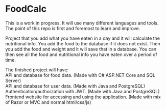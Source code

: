 # FoodCalc

This is a work in progress. It will use many different languages and tools.  
The point of this repo is first and foremost to learn and improve.

Project that you add what you have eaten in a day and it will calculate the nutritional info. 
You add the food to the database if it does not exist. Then you add the food and weight and it will save that in a database.
You can then see all the food and nutritional info you have eaten over a period of time.

The finished project will have:  
API and database for food data. (Made with C# ASP.NET Core and SQL Server)  
API and database for user data. (Made with Java and PostgreSQL)  
Authentication/authorzation with JWT. (Made with Java and PostgreSQL)  
Frontend website for accessing and using the application. (Made with mix of Razor or MVC and normal html/css/js)  
